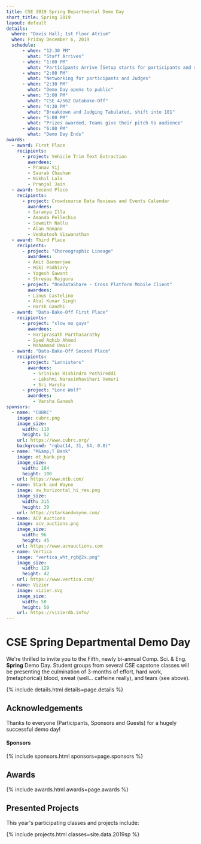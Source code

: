 ```yaml
---
title: CSE 2019 Spring Departmental Demo Day
short_title: Spring 2019
layout: default
details:
  where: "Davis Hall; 1st Floor Atrium"
  when: Friday December 6, 2019
  schedule:
      - when: "12:30 PM"
        what: "Staff Arrives"
      - when: "1:00 PM"
        what: "Participants Arrive [Setup starts for participants and sponsors]"
      - when: "2:00 PM"
        what: "Networking for participants and Judges"
      - when: "2:30 PM"
        what: "Demo Day opens to public"
      - when: "3:00 PM"
        what: "CSE 4/562 Databake-Off"
      - when: "4:30 PM"
        what: "Breakdown and Judging Tabulated, shift into 101"
      - when: "5:00 PM"
        what: "Prizes awarded, Teams give their pitch to audience"
      - when: "6:00 PM"
        what: "Demo Day Ends"
awards:
  - award: First Place
    recipients:
      - project: Vehicle Trim Text Extraction
        awardees: 
        - Pranav Vij
        - Saurab Chauhan
        - Nikhil Lala
        - Pranjal Jain
  - award: Second Place
    recipients:
      - project: Crowdsource Data Reviews and Events Calendar
        awardees: 
        - Saranya Illa
        - Amanda Pellechia
        - Sowmith Nallu
        - Alan Romano
        - Venkatesh Viswanathan
  - award: Third Place
    recipients:
      - project: "Choreographic Lineage"
        awardees: 
        - Amit Bannerjee
        - Miki Padhiary
        - Yogesh Sawant
        - Shreyas Rajguru
      - project: "OneDataShare - Cross Platform Mobile Client"
        awardees:
        - Linus Castelino
        - Atul Kumar Singh
        - Harsh Gandhi
  - award: "Data-Bake-Off First Place"
    recipients:
      - project: "slow mo guys"
        awardees:
        - Hariprasath Parthasarathy
        - Syed Aqhib Ahmed
        - Mohammad Umair
  - award: "Data-Bake-Off Second Place"
    recipients:
      - project: "Lannisters"
        awardees:
          - Srinivas Rishindra Pothireddi
          - Lakshmi Narasimhavihari Vemuri
          - Sri Harsha
      - project: "Lone Wolf"
        awardees:
          - Varsha Ganesh
sponsors:
  - name: "CUBRC"
    image: cubrc.png
    image_size: 
      width: 110
      height: 52
    url: https://www.cubrc.org/
    background: "rgba(14, 31, 64, 0.8)"
  - name: "M&amp;T Bank"
    image: mt_bank.png
    image_size: 
      width: 184
      height: 100
    url: https://www.mtb.com/
  - name: Stark and Wayne
    image: sw_horizontal_hi_res.png
    image_size:
      width: 315
      height: 39
    url: https://starkandwayne.com/
  - name: ACV Auctions
    image: acv_auctions.png
    image_size: 
      width: 96
      height: 45
    url: https://www.acvauctions.com
  - name: Vertica
    image: "vertica_wht_rgb@2x.png"
    image_size:
      width: 129
      height: 42
    url: https://www.vertica.com/
  - name: Vizier
    image: vizier.svg
    image_size:
      width: 50
      height: 50
    url: https://vizierdb.info/
---
```



# CSE Spring Departmental Demo Day

We're thrilled to invite you to the Fifth, newly bi-annual Comp. Sci. & Eng. **Spring** Demo Day. Student groups from several CSE capstone classes will be presenting the culmination of 3-months of effort, hard work, (metaphorical) blood, sweat (well... caffeine really), and tears (see above).

{% include details.html details=page.details %}

## Acknowledgements

Thanks to everyone (Participants, Sponsors and Guests) for a hugely successful demo day!

#### Sponsors

{% include sponsors.html sponsors=page.sponsors %}

## Awards

{% include awards.html awards=page.awards %}


## Presented Projects

This year's participating classes and projects include:

{% include projects.html classes=site.data.2019sp  %}

